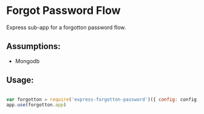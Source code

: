 # Forgot Password Flow

Express sub-app for a forgotton password flow.

## Assumptions:
- Mongodb

## Usage:

```javascript

var forgotton = require('express-forgotton-password')({ config: config, user : UserModel })
app.use(forgotton.app)

```
